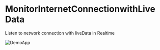 # MonitorInternetConnectionwithLiveData
Listen to network connection with liveData in Realtime

![DemoApp](https://user-images.githubusercontent.com/20733292/115148854-b2627180-a061-11eb-9208-9ced33fe9dda.gif)
